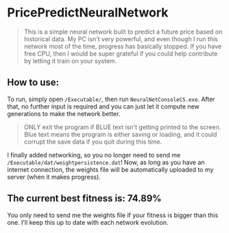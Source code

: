 # PricePredictNeuralNetwork
> This is a simple neural network built to predict a future price based on historical data. My PC isn't very powerful, and even though I run this network most of the time, progress has basically stopped. If you have free CPU, then I would be super grateful if you could help contribute by letting it train on your system.

## How to use:
To run, simply open <code>/Executable/</code>, then run <code>NeuralNetConsoleCS.exe</code>. After that, no further input is required and you can just let it compute new generations to make the network better.

> ONLY exit the program if BLUE text isn't getting printed to the screen. Blue text means the program is either saving or loading, and it could corrupt the save data if you quit during this time.

I finally added networking, so you no longer need to send me <code>/Executable/dat/weightpersistence.dat</code>! Now, as long as you have an internet connection, the weights file will be automatically uploaded to my server (when it makes progress).

## The current best fitness is: <b>74.89%</b>
You only need to send me the weights file if your fitness is bigger than this one. I'll keep this up to date with each network evolution.
